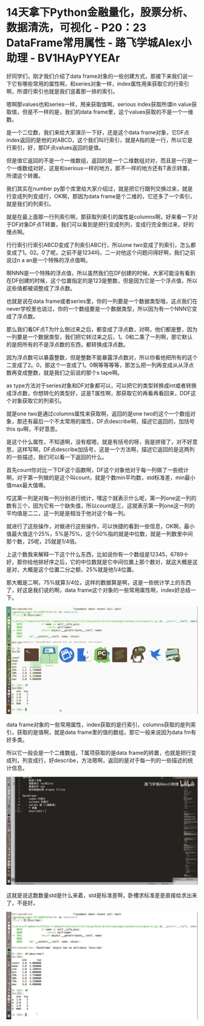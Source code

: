 # 14天拿下Python金融量化，股票分析、数据清洗，可视化 - P20：23 DataFrame常用属性 - 路飞学城Alex小助理 - BV1HAyPYYEAr

好同学们，刚才我们介绍了data frame对象的一些创建方式，那接下来我们说一下它有哪些常用的属性啊，和series对象一样，index属性用来获取它的行索引啊，所谓行索引也就是我们竖着那一排的索引。

嗯啊那values也和series一样，用来获取值啊，serious index获取所谓in value获取值，但是不一样的是，我们的data frame里，这个values获取的不是一个一维数。

是一个二位数，我们来给大家演示一下好，还是这个data frame对象，它DF点index返回的是他的对ABCD，这个我们叫行索引，就是A指的是一行，所以它是行索引，好，那DF点values返回的是值。

但是值它返回的不是一个一维数组，返回的是一个二维数组对对，而且是一行是一个一维数组对好，这是和serious一样的地方，那不一样的地方还有T表示转置，所谓这个转置。

我们其实在number py那个库里给大家介绍过，就是把它行跟列交换过来，就是行变成列列变成行，OK啊，那因为data frame是个二维的，它还多了一个索引，就是我们的列索引。

就是在最上面那一行列索引啊，那获取列索引的属性是columns啊，好来看一下对于DF对象DF点T转置，我们可以看到是把行变成列列，变成行完全倒过来，好的慢点啊。

行行索引行索引ABCD变成了列索引ABC行，所以one two变成了列索引，怎么都变成了1。02。0了呢，之前不是1234吗，二一对他这个问题问得好啊，我们之前说过n a an是一个特殊的浮点值啊。

啊NNN是一个特殊的浮点值，所以虽然我们在DF创建的时候，大家可能没有看到在DF创建的时候，这个位置指定的是123是整数，但是因为它是一个浮点值，所以这些值都被调整成了浮点数。

也就是说在data frame或者series里，你的一列要是一个数据类型哦，这点我们在never学校里也说过，你的一个数组要是一个数据类型，所以因为有一个NNN它变成了浮点数。

那么我们看DF点T为什么倒过来之后，都变成了浮点数，对啊，他们都是整，因为一列要是一个数据类型，我们把它转过来之后，1。0和二乘了一列啊，那它默认的是把所有的不是浮点数的东西，都转换成浮点数。

因为浮点数可以暴露整数，但是整数不能暴露浮点数对，所以你看他把所有的这个二变成了2。0，那这个一变成了1。0啊等等等等，那怎么把一列再变成从从浮点数再变成整数，就是我们之前说的那个s tape啊。

as type方法对于series对象和DF对象都可以，可以把它的类型转换成int或者转换成浮点数，你想转化的类型好，这是T属性啊，那获取它的再看再看回来，DDF这个对象获取它的列索引。

就是one two是通过columns属性来获取啊，返回的是one two的这个一个数组对象，那还有最后一个不太常用的属性，DF点describe啊，描述它返回的，加括号this qu啊，不好意思。

是这个什么属性，不知道啊，没有框嗯，就是有括号的呀，我是拼错了，对不好意思，这样写啊，DF点describe加括号，这是一个方法啊，描述它返回的是这两列的一些描述，我们可以看一下返回的什么。

首先count你对比一下DF这个函数啊，DF这个对象他对于每一列做了一些统计啊，对于第一列做的是这个叫count，就是个数min平均数，std标准差，min最小值max最大值嘶。

哎这第一列是对每一列分别进行统计，嘿这个就表示什么呢，第一列one这一列的数有三个，因为它有一个缺失值，所以count是三，这就表示第一列one这一列的平均值是二二，这一列是是相当于他对这个每一列。

就进行了这些操作，对做进行这些操作，可以快捷的看到一些信息，OK啊，最小值最大值这个25%，5%是75%，这个50%指的就是中位数，就是一列数里中间那个数，25呢，25就是1/4倍。

上这个数我来解释一下这个什么东西，比如说你有一个数组是12345，6789十好，那你给他排好序之后，它的中位数就是它中间位置上那个数对，就这大概是这是对，大概是这个位置二分之额，25%就是他1/4位置。

那大概是二啊，75%就算3/4位，这样的数据算是啊，这是一些统计学上的东西了，好这是我们说的啊，data frame这个对象的一些常用属性啊，index好总结一下。



![](img/274cc526c0366e51d2817836e582635e_1.png)

data frame对象的一些常用属性，index获取的是行索引，columns获取的是列索引，获取的是值啊，就是data frame里的值的数组，那它一般来说因为data fm有好多类。

所以它一般会是一个二维数组，T属项获取的是data frame的转置，也就是把行变成列，列变成行，好describe，方法嗯啊，返回的是对于每一列的一些描述的统计信息。



![](img/274cc526c0366e51d2817836e582635e_3.png)

这就是说这数数量std是什么来着，std是标准差啊，卧槽求标准差是直接给求出来了，不是好。

![](img/274cc526c0366e51d2817836e582635e_5.png)